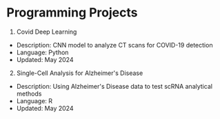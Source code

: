 # Programming Projects

1) Covid Deep Learning 
- Description: CNN model to analyze CT scans for COVID-19 detection 
- Language: Python
- Updated: May 2024

2) Single-Cell Analysis for Alzheimer's Disease 
- Description: Using Alzheimer's Disease data to test scRNA analytical methods
- Language: R
- Updated: May 2024

